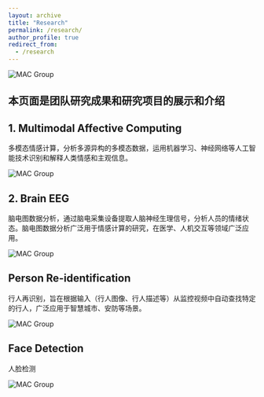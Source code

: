 ```yaml
---
layout: archive
title: "Research"
permalink: /research/
author_profile: true
redirect_from:
  - /research
---
```


![MAC Group](https://itachjw.github.io/images/overview.png "Mutimodal Affective Computing")
## 本页面是团队研究成果和研究项目的展示和介绍

## 1. Multimodal Affective Computing

多模态情感计算，分析多源异构的多模态数据，运用机器学习、神经网络等人工智能技术识别和解释人类情感和主观信息。

![MAC Group](https://itachjw.github.io/images/affect.png "多模态情感计算")


## 2. Brain EEG

脑电图数据分析，通过脑电采集设备提取人脑神经生理信号，分析人员的情绪状态。脑电图数据分析广泛用于情感计算的研究，在医学、人机交互等领域广泛应用。

![MAC Group](https://itachjw.github.io/images/eeg.png "脑电图分析")

## Person Re-identification

行人再识别，旨在根据输入（行人图像、行人描述等）从监控视频中自动查找特定的行人，广泛应用于智慧城市、安防等场景。

![MAC Group](https://itachjw.github.io/images/person.png "行人再识别")

## Face Detection

人脸检测

![MAC Group](https://itachjw.github.io/images/face.jpg "人脸检测")
